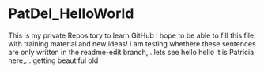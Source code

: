 # PatDel_HelloWorld
This is my private Repository to learn GitHub
I hope to be able to fill this file with training material and new ideas!
I am testing whethere these sentences are only written in the readme-edit branch,.. lets see 
hello hello
it is Patricia here,... 
getting beautiful old
